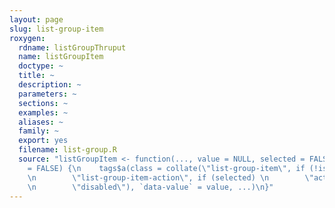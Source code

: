 ```yaml
---
layout: page
slug: list-group-item
roxygen:
  rdname: listGroupThruput
  name: listGroupItem
  doctype: ~
  title: ~
  description: ~
  parameters: ~
  sections: ~
  examples: ~
  aliases: ~
  family: ~
  export: yes
  filename: list-group.R
  source: "listGroupItem <- function(..., value = NULL, selected = FALSE, \n    disabled
    = FALSE) {\n    tags$a(class = collate(\"list-group-item\", if (!is.null(value))
    \n        \"list-group-item-action\", if (selected) \n        \"active\", if (disabled)
    \n        \"disabled\"), `data-value` = value, ...)\n}"
---
```

